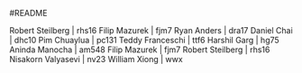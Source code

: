#README

Robert Steilberg | rhs16
Filip Mazurek | fjm7
Ryan Anders | dra17
Daniel Chai | dhc10
Pim Chuaylua | pc131
Teddy Franceschi | ttf6
Harshil Garg | hg75
Aninda Manocha | am548
Filip Mazurek | fjm7
Robert Steilberg | rhs16
Nisakorn Valyasevi | nv23
William Xiong | wwx
